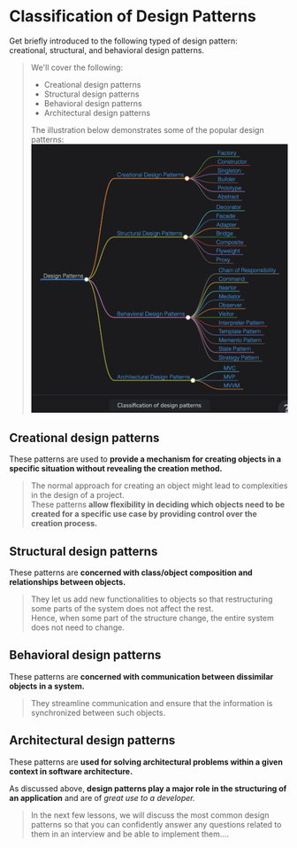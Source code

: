 # Classification of Design Patterns

Get briefly introduced to the following typed of design pattern:  
 creational, structural, and behavioral design patterns.

> We'll cover the following:
>
> - Creational design patterns
> - Structural design patterns
> - Behavioral design patterns
> - Architectural design patterns
>
> The illustration below demonstrates some of the popular design patterns:
> ![classification of design patterns](./images/2-1-classification%20of%20design%20patterns.png)

## Creational design patterns

These patterns are used to **provide a mechanism for creating objects in a specific situation without revealing the creation method.**

> The normal approach for creating an object might lead to complexities in the design of a project.  
>  These patterns **allow flexibility in deciding which objects need to be created for a specific use case by providing control over the creation process.**

## Structural design patterns

These patterns are **concerned with class/object composition and relationships between objects.**

> They let us add new functionalities to objects so that restructuring some parts of the system does not affect the rest.  
>  Hence, when some part of the structure change, the entire system does not need to change.

## Behavioral design patterns

These patterns are **concerned with communication between dissimilar objects in a system.**

> They streamline communication and ensure that the information is synchronized between such objects.

## Architectural design patterns

These patterns are **used for solving architectural problems within a given context in software architecture.**

As discussed above, **design patterns play a major role in the structuring of an application** and are of _great use to a developer._

> In the next few lessons, we will discuss the most common design patterns so that you can confidently answer any questions related to them in an interview and be able to implement them....

